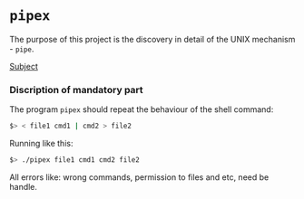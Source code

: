 # `pipex`

The purpose of this project is the discovery in detail of the UNIX mechanism - `pipe`.

[Subject](en.subject.pdf)

### Discription of mandatory part
The program `pipex` should repeat the behaviour of the shell command:
```bash
$> < file1 cmd1 | cmd2 > file2
```
Running like this:
```bash
$> ./pipex file1 cmd1 cmd2 file2
```
All errors like: wrong commands,  permission to files and etc, need be handle.


